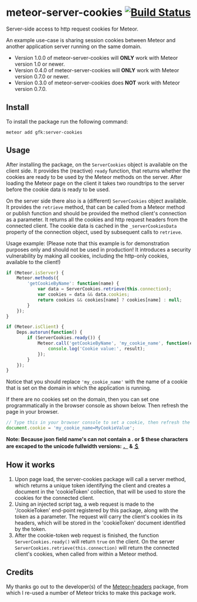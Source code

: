 meteor-server-cookies [![Build Status](https://travis-ci.org/gfk-ba/meteor-server-cookies.svg?branch=master)](https://travis-ci.org/gfk-ba/meteor-server-cookies)
=====================

Server-side access to http request cookies for Meteor.

An example use-case is sharing session cookies between Meteor and another application server running on the same domain.

* Version 1.0.0 of meteor-server-cookies will __ONLY__ work with Meteor version 1.0 or newer.
* Version 0.4.0 of meteor-server-cookies will __ONLY__ work with Meteor version 0.7.0 or newer.
* Version 0.3.0 of meteor-server-cookies does __NOT__ work with Meteor version 0.7.0.

Install
-----
To install the package run the following command:
```
meteor add gfk:server-cookies
```

Usage
-----

After installing the package, on the `ServerCookies` object is available on the client side. It provides the (reactive) `ready` function, that returns whether the cookies are ready to be used by the Meteor methods on the server. After loading the Meteor page on the client it takes two roundtrips to the server before the cookie data is ready to be used.

On the server side there also is a (different) `ServerCookies` object available. It provides the `retrieve` method, that can be called from a Meteor method or publish function and should be provided the method client's connection as a parameter. It returns all the cookies and http request headers from the connected client. The cookie data is cached in the `_serverCookiesData` property of the connection object, used by subsequent calls to `retrieve`.

Usage example: (Please note that this example is for demonstration purposes only and should not be used in production! It introduces a security vulnerability by making all cookies, including the http-only cookies, available to the client!)

```javascript
if (Meteor.isServer) {
    Meteor.methods({
        'getCookieByName': function(name) {
            var data = ServerCookies.retrieve(this.connection);
            var cookies = data && data.cookies;
            return cookies && cookies[name] ? cookies[name] : null;
        }
    });
}

if (Meteor.isClient) {
    Deps.autorun(function() {
        if (ServerCookies.ready()) {
            Meteor.call('getCookieByName', 'my_cookie_name', function(err, result) {
                console.log('Cookie value:', result);
            });
        }
    });
}
```

Notice that you should replace `'my_cookie_name'` with the name of a cookie that is set on the domain in which the application is running.

If there are no cookies set on the domain, then you can set one programmatically in the browser console as shown below. Then refresh the page in your browser.

```javascript
// Type this in your browser console to set a cookie, then refresh the page:
document.cookie = 'my_cookie_name=MyCookieValue';
```

**Note: Because json field name's can not contain a . or $ these characters are excaped to the unicode fullwidth versions: [．](http://www.fileformat.info/info/unicode/char/ff0e/index.htm) & [＄](http://www.fileformat.info/info/unicode/char/ff04/index.htm)**


How it works
------------

1. Upon page load, the server-cookies package will call a server method, which returns a unique token identifying the client and creates a document in the 'cookieToken' collection, that will be used to store the cookies for the connected client.
2. Using an injected script tag, a web request is made to the '/cookieToken' end-point registered by this package, along with the token as a parameter. The request will carry the client's cookies in its headers, which will be stored in the 'cookieToken' document identified by the token.
3. After the cookie-token web request is finished, the function `ServerCookies.ready()` will return `true` on the client. On the server `ServerCookies.retrieve(this.connection)` will return the connected client's cookies, when called from within a Meteor method.


Credits
-------

My thanks go out to the developer(s) of the [Meteor-headers](https://github.com/gadicohen/meteor-headers) package, from which I re-used a number of Meteor tricks to make this package work.
